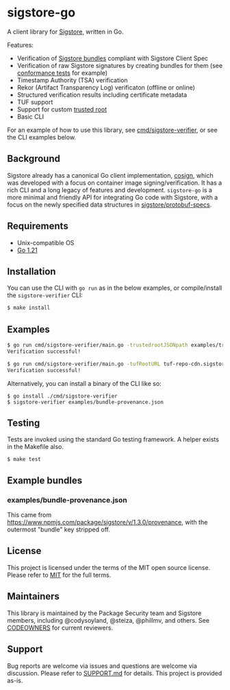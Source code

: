 # sigstore-go

A client library for [Sigstore](https://www.sigstore.dev/), written in Go.

Features:
- Verification of [Sigstore bundles](https://github.com/sigstore/protobuf-specs/blob/main/protos/sigstore_bundle.proto) compliant with Sigstore Client Spec
- Verification of raw Sigstore signatures by creating bundles for them (see [conformance tests](cmd/conformance/main.go) for example)
- Timestamp Authority (TSA) verification
- Rekor (Artifact Transparency Log) verificaton (offline or online)
- Structured verification results including certificate metadata
- TUF support
- Support for custom [trusted root](https://github.com/sigstore/protobuf-specs/blob/main/protos/sigstore_trustroot.proto)
- Basic CLI

For an example of how to use this library, see [cmd/sigstore-verifier](./cmd/sigstore-verifier/main.go), or see the CLI examples below.

## Background

Sigstore already has a canonical Go client implementation, [cosign](https://github.com/sigstore/cosign), which was developed with a focus on container image signing/verification. It has a rich CLI and a long legacy of features and development. `sigstore-go` is a more minimal and friendly API for integrating Go code with Sigstore, with a focus on the newly specified data structures in [sigstore/protobuf-specs](https://github.com/sigstore/protobuf-specs).

## Requirements

- Unix-compatible OS
- [Go 1.21](https://go.dev/doc/install)

## Installation

You can use the CLI with `go run` as in the below examples, or compile/install the `sigstore-verifier` CLI:

```bash
$ make install
```
## Examples

```bash
$ go run cmd/sigstore-verifier/main.go -trustedrootJSONpath examples/trusted-root-public-good.json examples/bundle-provenance.json
Verification successful!
```

```bash
$ go run cmd/sigstore-verifier/main.go -tufRootURL tuf-repo-cdn.sigstore.dev examples/bundle-provenance.json
Verification successful!
```

Alternatively, you can install a binary of the CLI like so:

```shell
$ go install ./cmd/sigstore-verifier
$ sigstore-verifier examples/bundle-provenance.json
```

## Testing

Tests are invoked using the standard Go testing framework. A helper exists in the Makefile also.

```shell
$ make test
```

## Example bundles

### examples/bundle-provenance.json

This came from https://www.npmjs.com/package/sigstore/v/1.3.0/provenance, with the outermost "bundle" key stripped off.

## License

This project is licensed under the terms of the MIT open source license. Please refer to [MIT](./LICENSE.txt) for the full terms.

## Maintainers

This library is maintained by the Package Security team and Sigstore members, including @codysoyland, @steiza, @phillmv, and others. See [CODEOWNERS](./CODEOWNERS) for current reviewers.

## Support

Bug reports are welcome via issues and questions are welcome via discussion. Please refer to [SUPPORT.md](./SUPPORT.md) for details.
This project is provided as-is.
